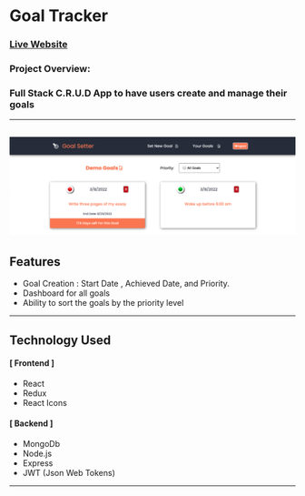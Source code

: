 # Goal Tracker

### [Live Website](https://goalsettercw.herokuapp.com/)

### Project Overview:

### Full Stack C.R.U.D App to have users create and manage their goals

---

## ![Project](./projectScreen.png)

## Features

- Goal Creation : Start Date , Achieved Date, and Priority.
- Dashboard for all goals
- Ability to sort the goals by the priority level

---

## Technology Used

#### [ Frontend ]

- React
- Redux
- React Icons

#### [ Backend ]

- MongoDb
- Node.js
- Express
- JWT (Json Web Tokens)

---
